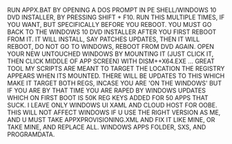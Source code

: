 RUN APPX.BAT BY OPENING A DOS PROMPT IN PE SHELL/WINDOWS 10 DVD INSTALLER, BY PRESSING SHIFT + F10.
RUN THIS MULTIPLE TIMES, IF YOU WANT, BUT SPECIFICALLY BEFORE YOU REBOOT. YOU MUST GO BACK TO
THE WINDOWS 10 DVD INSTALLER AFTER YOU FIRST REBOOT FROM IT. IT WILL INSTALL, SAY PATCHES UPDATES,
THEN IT WILL REBOOT, DO NOT GO TO WINDOWS, REBOOT FROM DVD AGAIN. OPEN YOUR NEW UNTOUCHED WINDOWS
BY MOUNTING IT (JUST CLICK IT, THEN CLICK MIDDLE OF APP SCREEN) WITH DISM++X64.EXE ... GREAT TOOL
MY SCRIPTS ARE MEANT TO TARGET THE LOCATION THE REGISTRY APPEARS WHEN ITS MOUNTED. THERE WILL BE UPDATES
TO THIS WHICH MAKE IT TARGET BOTH REGS, INCASE YOU ARE 'ON THE WINDOWS' BUT IF YOU ARE BY THAT TIME
YOU ARE RAPED BY WINDOWS UPDATES WHICH ON FIRST BOOT IS 50K REG KEYS ADDED FOR 50 APPS THAT SUCK. I
LEAVE ONLY WINDOWS UI XAML AND CLOUD HOST FOR OOBE. THIS WILL NOT AFFECT WINDOWS IF U USE THE RIGHT VERSION AS ME, AND
U MUST TAKE APPXPROVISIONING.XML AND FIX IT LIKE MINE, OR TAKE MINE, AND REPLACE ALL. WINDOWS APPS FOLDER, SXS, AND PROGRAMDATA.

